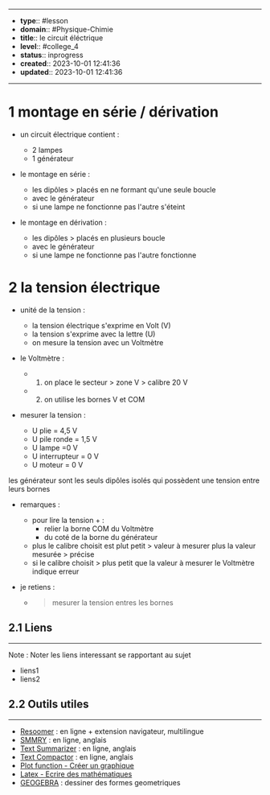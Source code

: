 


---
- **type**:: #lesson
- **domain**:: #Physique-Chimie
- **title**:: le circuit éléctrique
- **level**:: #college_4
- **status**:: inprogress
- **created**:: 2023-10-01 12:41:36
- **updated**:: 2023-10-01 12:41:36
---

# 1	montage en série / dérivation

- un circuit électrique contient  :
	- 2 lampes
	- 1 générateur

- le montage en série :
	- les dipôles > placés en ne formant qu'une seule boucle
	- avec le générateur
	- si une lampe ne fonctionne pas l'autre s'éteint

- le montage en dérivation :
	- les dipôles > placés en plusieurs boucle 
	- avec le générateur
	- si une lampe ne fonctionne pas l'autre fonctionne

# 2	la tension électrique

- unité de la tension :
	- la tension électrique s'exprime en Volt (V)
	- la tension s'exprime avec la lettre (U)
	- on mesure la tension avec un Voltmètre

- le Voltmètre :
	- 1) on place le secteur > zone V > calibre 20 V
	- 2) on utilise les bornes V et COM

- mesurer la tension :
	- U plie = 4,5 V
	- U pile ronde = 1,5 V
	- U lampe =0 V
	- U interrupteur = 0 V
	- U moteur = 0 V 

les générateur sont les seuls dipôles isolés qui possèdent une tension entre leurs bornes

- remarques :
	- pour lire la tension + :
		- relier la borne COM du Voltmètre
		- du coté de la borne du générateur
	- plus le calibre choisit est plut petit > valeur à mesurer plus la valeur mesurée > précise
	- si le calibre choisit > plus petit que la valeur à mesurer le Voltmètre indique erreur 

- je retiens :
	- > mesurer la tension entres les bornes



## 2.1	Liens
---

Note :  Noter les liens interessant se rapportant au sujet

- liens1
- liens2



## 2.2	Outils utiles
---

-   [Resoomer](https://resoomer.com/fr) : en ligne + extension navigateur, multilingue
-   [SMMRY](https://smmry.com/) : en ligne, anglais
-   [Text Summarizer](http://textsummarization.net/text-summarizer) : en ligne, anglais
-   [Text Compactor](https://www.textcompactor.com/) : en ligne, anglais
- [Plot function - Créer un graphique](https://github.com/leonhma/obsidian-functionplot)
- [Latex - Ecrire des mathématiques](https://fr.wikibooks.org/wiki/LaTeX/%C3%89crire_des_math%C3%A9matiques)
- [GEOGEBRA](https://www.geogebra.org/geometry?lang=fr) : dessiner des formes geometriques 